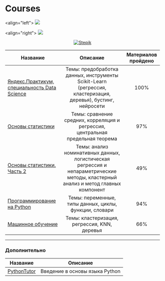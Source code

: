 # Courses

<align="left">
![](https://static.tildacdn.com/tild3761-3062-4635-a636-666363643432/stepik-share-ru.png)

<align="right">
![](https://static.tildacdn.com/tild3761-3062-4635-a636-666363643432/stepik-share-ru.png)

  
<div id="badges" align="center">

[![Stepik](https://img.shields.io/badge/website-Stepik-black)](https://stepik.org/learn) 

</div>

Название   |Описание | Материалов пройдено
-----------|:-------:|:-------------------:
[Яндекс.Практикум, специальность Data Science](https://stepik.org/cert/1592489) | Темы: предобработка данных, инструменты Scikit-Learn (регрессия, кластеризация, деревья), бустинг, нейросети | 100%
[Основы статистики](https://stepik.org/cert/369925)|Темы: сравнение средних, корреляция и регрессия, центральная предельная теорема | 97%
[Основы статистики. Часть 2](https://stepik.org/cert/380476) | Темы: анализ номинативных данных, логистическая регрессия и непараметрические методы, кластерный анализ и метод главных компонент | 49%
[Программирование на Python](https://stepik.org/cert/1214436) | Темы: переменные, типы данных, циклы, функции, словари | 94%
[Машинное обучение](https://stepik.org/cert/1592489) | Темы: кластеризация, регрессия, KNN, деревья | 66%



------------------------------
### Дополнительно
Название   |Описание |
-----------|:-------:|
[PythonTutor](https://pythontutor.ru)| Введение в основы языка Python 

